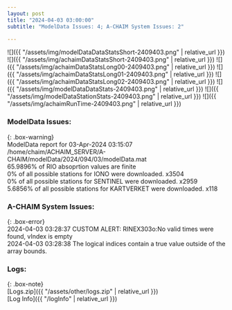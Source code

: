 ```yaml
---
layout: post
title: "2024-04-03 03:00:00"
subtitle: "ModelData Issues: 4; A-CHAIM System Issues: 2"

---
```


![]({{ "/assets/img/modelDataDataStatsShort-2409403.png" | relative_url }})
![]({{ "/assets/img/achaimDataStatsShort-2409403.png" | relative_url }})
![]({{ "/assets/img/achaimDataStatsLong00-2409403.png" | relative_url }})
![]({{ "/assets/img/achaimDataStatsLong01-2409403.png" | relative_url }})
![]({{ "/assets/img/achaimDataStatsLong02-2409403.png" | relative_url }})
![]({{ "/assets/img/modelDataDataStats-2409403.png" | relative_url }})
![]({{ "/assets/img/modelDataStationStats-2409403.png" | relative_url }})
![]({{ "/assets/img/achaimRunTime-2409403.png" | relative_url }})


### ModelData Issues:  
  
{: .box-warning}  
 ModelData report for 03-Apr-2024 03:15:07   
 /home/chaim/ACHAIM_SERVER/A-CHAIM/modelData/2024/094/03/modelData.mat   
 65.9896% of RIO absoprtion values are finite   
 0% of all possible stations for IONO were downloaded. x3504   
 0% of all possible stations for SENTINEL were downloaded. x2959   
 5.6856% of all possible stations for KARTVERKET were downloaded. x118   
  
### A-CHAIM System Issues:  
  
{: .box-error}  
2024-04-03 03:28:37 CUSTOM ALERT: RINEX303o:No valid times were found, vIndex is empty  
2024-04-03 03:28:38 The logical indices contain a true value outside of the array bounds.  

### Logs:  
  
{: .box-note}  
[Logs.zip]({{ "/assets/other/logs.zip" | relative_url }})  
[Log Info]({{ "/logInfo" | relative_url }})  
